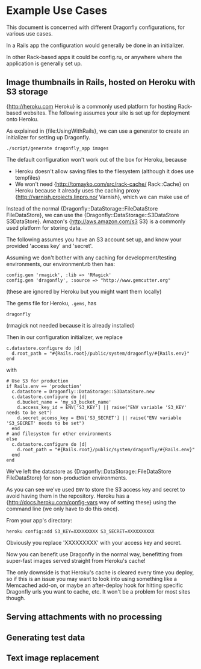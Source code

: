 Example Use Cases
=================

This document is concerned with different Dragonfly configurations, for various use cases.

In a Rails app the configuration would generally be done in an initializer.

In other Rack-based apps it could be config.ru, or anywhere where the application is generally set up.


Image thumbnails in Rails, hosted on Heroku with S3 storage
-----------------------------------------------------------
{http://heroku.com Heroku} is a commonly used platform for hosting Rack-based websites.
The following assumes your site is set up for deployment onto Heroku.

As explained in {file:UsingWithRails}, we can use a generator to create an initializer for setting up Dragonfly.

    ./script/generate dragonfly_app images

The default configuration won't work out of the box for Heroku, because

- Heroku doesn't allow saving files to the filesystem (although it does use tempfiles)
- We won't need {http://tomayko.com/src/rack-cache/ Rack::Cache} on Heroku because it already uses the caching proxy {http://varnish.projects.linpro.no/ Varnish}, which we can make use of

Instead of the normal {Dragonfly::DataStorage::FileDataStore FileDataStore}, we can use the {Dragonfly::DataStorage::S3DataStore S3DataStore}.
Amazon's {http://aws.amazon.com/s3 S3} is a commonly used platform for storing data.

The following assumes you have an S3 account set up, and know your provided 'access key' and 'secret'.

Assuming we don't bother with any caching for development/testing environments, our environment.rb then has:

    config.gem 'rmagick', :lib => 'RMagick'
    config.gem 'dragonfly', :source => "http://www.gemcutter.org"

(these are ignored by Heroku but you might want them locally)

The gems file for Heroku, `.gems`, has

    dragonfly

(rmagick not needed because it is already installed)

Then in our configuration initializer, we replace

    c.datastore.configure do |d|
      d.root_path = "#{Rails.root}/public/system/dragonfly/#{Rails.env}"
    end

with

    # Use S3 for production
    if Rails.env == 'production'
      c.datastore = Dragonfly::DataStorage::S3DataStore.new
      c.datastore.configure do |d|
        d.bucket_name = 'my_s3_bucket_name'
        d.access_key_id = ENV['S3_KEY'] || raise("ENV variable 'S3_KEY' needs to be set")
        d.secret_access_key = ENV['S3_SECRET'] || raise("ENV variable 'S3_SECRET' needs to be set")
      end
    # and filesystem for other environments
    else
      c.datastore.configure do |d|
        d.root_path = "#{Rails.root}/public/system/dragonfly/#{Rails.env}"
      end
    end

We've left the datastore as {Dragonfly::DataStorage::FileDataStore FileDataStore} for non-production environments.

As you can see we've used `ENV` to store the S3 access key and secret to avoid having them in the repository.
Heroku has a {http://docs.heroku.com/config-vars way of setting these} using the command line (we only have to do this once).

From your app's directory:

    heroku config:add S3_KEY=XXXXXXXXX S3_SECRET=XXXXXXXXXX

Obviously you replace 'XXXXXXXXX' with your access key and secret.

Now you can benefit use Dragonfly in the normal way, benefitting from super-fast images served straight from Heroku's cache!

The only downside is that Heroku's cache is cleared every time you deploy, so if this is an issue you may want to look into using something like 
a Memcached add-on, or maybe an after-deploy hook for hitting specific Dragonfly urls you want to cache, etc.
It won't be a problem for most sites though.

Serving attachments with no processing
--------------------------------------

Generating test data
--------------------

Text image replacement
----------------------
